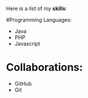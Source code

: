 Here is a _list_ of my **skills**:

#Programming Languages:
- Java
- PHP
- Javascript

# Collaborations:
- GitHub
- Git
